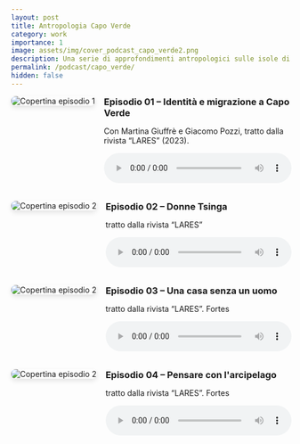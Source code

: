 ```yaml
---
layout: post
title: Antropologia Capo Verde
category: work
importance: 1
image: assets/img/cover_podcast_capo_verde2.png
description: Una serie di approfondimenti antropologici sulle isole di Capo Verde.
permalink: /podcast/capo_verde/
hidden: false
---
```


<style>
.podcast-episode {
  display: flex;
  flex-direction: column;
  gap: 1rem;
  margin-bottom: 2rem;
  align-items: flex-start;
}

.podcast-episode img {
  max-width: 100%;
  border-radius: 8px;
  box-shadow: 0 4px 8px rgba(0,0,0,0.1);
}

.podcast-info {
  flex: 1;
}

.podcast-info h3 {
  margin-top: 0;
  margin-bottom: 0.3em;
}

audio {
  width: 100%;
  min-width: 200px;
  max-width: 100%;
  margin-top: 0.5em;
  display: block;
}

/* Layout orizzontale su schermi medio-grandi */
@media (min-width: 576px) {
  .podcast-episode {
    flex-direction: row;
  }

  .podcast-episode img {
    max-width: 180px;
  }
}
</style>


<div class="podcast-episode">
  <img src="{{ 'assets/img/cover_podcast_capo_verde2.png' | relative_url }}" alt="Copertina episodio 1">
  <div class="podcast-info">
    <h3>Episodio 01 – Identità e migrazione a Capo Verde</h3>
    <p>Con Martina Giuffrè e Giacomo Pozzi, tratto dalla rivista “LARES” (2023).</p>
    <audio controls>
      <source src="{{ '/assets/audio/cape_verdean_anthropology.mp3' | relative_url }}" type="audio/mpeg">
      Il tuo browser non supporta l'elemento audio.
    </audio>
  </div>
</div>

<div class="podcast-episode">
  <img src="{{ 'assets/img/cover_podcast_capo_verde2.png' | relative_url }}" alt="Copertina episodio 2">
  <div class="podcast-info">
    <h3>Episodio 02 – Donne Tsinga</h3>
    <p>tratto dalla rivista “LARES”</p>
    <audio controls>
      <source src="{{ 'assets/audio/2Donne_Tsinga.mp3' | relative_url }}" type="audio/mpeg">
      Il tuo browser non supporta l'elemento audio.
    </audio>
  </div>
</div>

<div class="podcast-episode">
  <img src="{{ 'assets/img/cover_podcast_capo_verde2.png' | relative_url }}" alt="Copertina episodio 2">
  <div class="podcast-info">
    <h3>Episodio 03 – Una casa senza un uomo</h3>
    <p>tratto dalla rivista “LARES”. Fortes</p>
    <audio controls>
      <source src="{{ 'assets/audio/4Una_casa_senza_un_uomo.mp3' | relative_url }}" type="audio/mpeg">
      Il tuo browser non supporta l'elemento audio.
    </audio>
  </div>
</div>

<div class="podcast-episode">
  <img src="{{ 'assets/img/cover_podcast_capo_verde2.png' | relative_url }}" alt="Copertina episodio 2">
  <div class="podcast-info">
    <h3>Episodio 04 – Pensare con l'arcipelago</h3>
    <p>tratto dalla rivista “LARES”. Fortes</p>
    <audio controls>
      <source src="{{ '/assets/audio/3Pensare_con_arcipelago.mp3' | relative_url }}" type="audio/mpeg">
      Il tuo browser non supporta l'elemento audio.
    </audio>
  </div>
</div>
